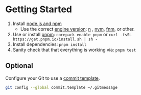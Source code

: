 # Getting Started

1. Install [node.js and npm](https://nodejs.org/en)
    - Use the correct [engine version](package.json): [n](https://www.npmjs.com/package/n) , [nvm](https://github.com/nvm-sh/nvm), [fnm](https://github.com/Schniz/fnm), or other.
2. Use or install [pnpm](https://pnpm.io/): `corepack enable pnpm` or `curl -fsSL https://get.pnpm.io/install.sh | sh -`
3. Install dependencies: `pnpm install`
4. Sanity check that that everything is working via: `pnpm test`

## Optional

Configure your Git to use a [commit template](https://gist.github.com/lisawolderiksen/a7b99d94c92c6671181611be1641c733#git-configuration).

```bash
git config --global commit.template ~/.gitmessage
```
